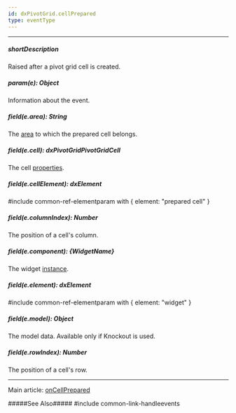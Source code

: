 ```yaml
---
id: dxPivotGrid.cellPrepared
type: eventType
---
```

---
##### shortDescription
Raised after a pivot grid cell is created.

##### param(e): Object
Information about the event.

##### field(e.area): String
The [area](/api-reference/30%20Data%20Layer/PivotGridDataSource/1%20Configuration/fields/area.md '/Documentation/ApiReference/Data_Layer/PivotGridDataSource/Configuration/fields/#area') to which the prepared cell belongs.

##### field(e.cell): dxPivotGridPivotGridCell
The cell [properties](/api-reference/10%20UI%20Widgets/dxPivotGrid/6%20Pivot%20Grid%20Cell '/Documentation/ApiReference/UI_Widgets/dxPivotGrid/Pivot_Grid_Cell/').

##### field(e.cellElement): dxElement
#include common-ref-elementparam with { element: "prepared cell" }

##### field(e.columnIndex): Number
The position of a cell's column.

##### field(e.component): {WidgetName}
The widget [instance](/api-reference/10%20UI%20Widgets/Component/3%20Methods/instance().md '/Documentation/ApiReference/UI_Widgets/dxPivotGrid/Methods/#instance').

##### field(e.element): dxElement
#include common-ref-elementparam with { element: "widget" }

##### field(e.model): Object
The model data. Available only if Knockout is used.

##### field(e.rowIndex): Number
The position of a cell's row.

---
Main article: [onCellPrepared](/api-reference/10%20UI%20Widgets/dxPivotGrid/1%20Configuration/onCellPrepared.md '/Documentation/ApiReference/UI_Widgets/dxPivotGrid/Configuration/#onCellPrepared')

#####See Also#####
#include common-link-handleevents